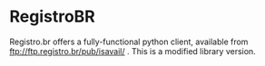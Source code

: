 RegistroBR
==========

Registro.br offers a fully-functional python client, available from ftp://ftp.registro.br/pub/isavail/ . This is a modified library version.
